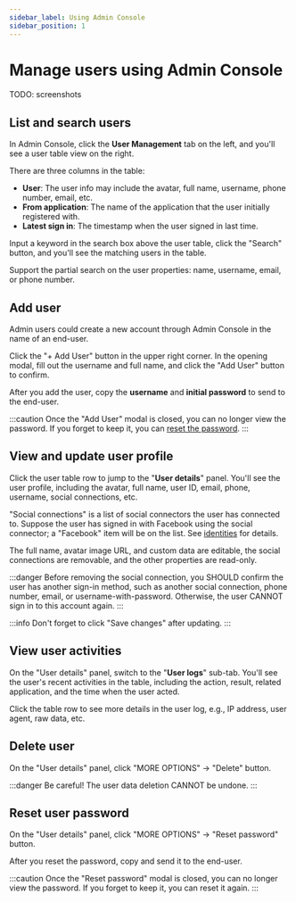 ```yaml
---
sidebar_label: Using Admin Console
sidebar_position: 1
---
```


# Manage users using Admin Console

TODO: screenshots

## List and search users

In Admin Console, click the **User Management** tab on the left, and you'll see a user table view on the right.

There are three columns in the table:

- **User**: The user info may include the avatar, full name, username, phone number, email, etc.
- **From application**: The name of the application that the user initially registered with.
- **Latest sign in**: The timestamp when the user signed in last time.

Input a keyword in the search box above the user table, click the "Search" button, and you'll see the matching users in the table.

Support the partial search on the user properties: name, username, email, or phone number.

## Add user

Admin users could create a new account through Admin Console in the name of an end-user.

Click the "+ Add User" button in the upper right corner.
In the opening modal, fill out the username and full name, and click the "Add User" button to confirm.

After you add the user, copy the **username** and **initial password** to send to the end-user.

:::caution
Once the "Add User" modal is closed, you can no longer view the password.
If you forget to keep it, you can [reset the password](#reset-user-password).
:::

## View and update user profile

Click the user table row to jump to the "**User details**" panel.
You'll see the user profile, including the avatar, full name, user ID, email, phone, username, social connections, etc.

"Social connections" is a list of social connectors the user has connected to. Suppose the user has signed in with Facebook using the social connector; a "Facebook" item will be on the list.
See [identities](../../references/users/#identities) for details.

The full name, avatar image URL, and custom data are editable, the social connections are removable, and the other properties are read-only.

:::danger
Before removing the social connection, you SHOULD confirm the user has another sign-in method, such as another social connection, phone number, email, or username-with-password. Otherwise, the user CANNOT sign in to this account again.
:::

:::info
Don't forget to click "Save changes" after updating.
:::

## View user activities

On the "User details" panel, switch to the "**User logs**" sub-tab.
You'll see the user's recent activities in the table, including the action, result, related application, and the time when the user acted.

Click the table row to see more details in the user log, e.g., IP address, user agent, raw data, etc.

## Delete user

On the "User details" panel, click "MORE OPTIONS" -> "Delete" button.

:::danger
Be careful! The user data deletion CANNOT be undone.
:::

## Reset user password

On the "User details" panel, click "MORE OPTIONS" -> "Reset password" button.

After you reset the password, copy and send it to the end-user.

:::caution
Once the "Reset password" modal is closed, you can no longer view the password.
If you forget to keep it, you can reset it again.
:::

